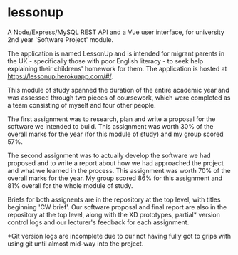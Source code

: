 # lessonup
A Node/Express/MySQL REST API and a Vue user interface, for university 2nd year 'Software Project' module.

The application is named LessonUp and is intended for migrant parents in the UK - specifically those with poor English literacy - to seek help explaining their childrens' homework for them. The application is hosted at https://lessonup.herokuapp.com/#/.

This module of study spanned the duration of the entire academic year and was assessed through two pieces of coursework, which were completed as a team consisting of myself and four other people.

The first assignment was to research, plan and write a proposal for the software we intended to build. This assignment was worth 30% of the overall marks for the year (for this module of study) and my group scored 57%.

The second assignment was to actually develop the software we had proposed and to write a report about how we had approached the project and what we learned in the process. This assignment was worth 70% of the overall marks for the year. My group scored 86% for this assignment and 81% overall for the whole module of study.

Briefs for both assignents are in the repository at the top level, with titles beginning 'CW brief'. Our software proposal and final report are also in the repository at the top level, along with the XD prototypes, partial* version control logs and our lecturer's feedback for each assignment.

*Git version logs are incomplete due to our not having fully got to grips with using git until almost mid-way into the project.
